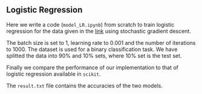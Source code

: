 ## Logistic Regression

Here we write a code (`model_LR.ipynb`) from scratch to train logistic regression for the data given in the [link](https://archive.ics.uci.edu/ml/datasets/Cervical+Cancer+Behavior+Risk)
using stochastic gradient descent.

The batch size is set to 1, learning rate to 0.001 and the number of iterations 
to 1000. The dataset is used for a binary classification task. We have splitted the data into 90% and 10% sets, where 10% 
set is the test set. 

Finally we compare the performance of our implementation to that of logistic regression 
available in `scikit`.

The `result.txt` file contains the accuracies of the two models.

